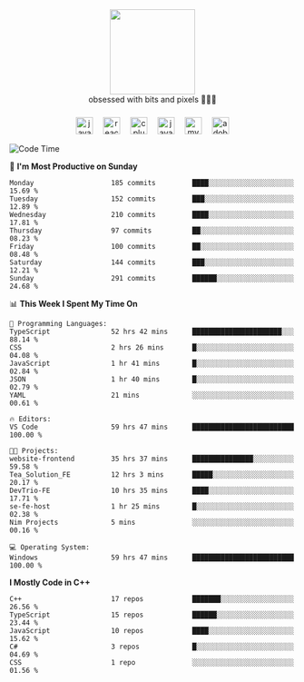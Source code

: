 


  <div align="center">
    
   <img src = "https://i.postimg.cc/W1R4TF4j/d6kpuve-c97567cf-518b-4b86-a271-5c89d88d22f7.gif"  width=150px height=150px />
 </div>

<div align="center">
  obsessed with bits and pixels 🧑‍💻🎨
</div>

  ###
<div align="center">
 <img src="https://cdn.jsdelivr.net/gh/devicons/devicon/icons/javascript/javascript-original.svg" height="30" alt="javascript logo"  />
  <img width="10" />
  <img src="https://cdn.jsdelivr.net/gh/devicons/devicon/icons/react/react-original.svg" height="30" alt="react logo"  />
  <img width="10" />
   <!--<img src="https://cdn.jsdelivr.net/gh/devicons/devicon/icons/nodejs/nodejs-original.svg" height="30" alt="nodejs logo"  />
  <img width="10" />
 <img src="https://cdn.jsdelivr.net/gh/devicons/devicon/icons/flutter/flutter-original.svg" height="30" alt="flutter logo"  />
 <img width="10" />-->
  <img src="https://cdn.jsdelivr.net/gh/devicons/devicon/icons/cplusplus/cplusplus-original.svg" height="30" alt="cpluplus logo"  />
  <img width="10" />
  <img src="https://cdn.jsdelivr.net/gh/devicons/devicon/icons/java/java-original.svg" height="30" alt="java logo"  />
  <img width="10" />
  <img src="https://skillicons.dev/icons?i=mysql" height="30" alt="mysql logo"  />
  <img width="10" />
  <img src="https://skillicons.dev/icons?i=pr" height="30" alt="adobepremierepro logo"  />
</div>

<!--START_SECTION:waka-->
![Code Time](http://img.shields.io/badge/Code%20Time-1%2C617%20hrs%205%20mins-blue)

📅 **I'm Most Productive on Sunday** 

```text
Monday                   185 commits         ████░░░░░░░░░░░░░░░░░░░░░   15.69 % 
Tuesday                  152 commits         ███░░░░░░░░░░░░░░░░░░░░░░   12.89 % 
Wednesday                210 commits         ████░░░░░░░░░░░░░░░░░░░░░   17.81 % 
Thursday                 97 commits          ██░░░░░░░░░░░░░░░░░░░░░░░   08.23 % 
Friday                   100 commits         ██░░░░░░░░░░░░░░░░░░░░░░░   08.48 % 
Saturday                 144 commits         ███░░░░░░░░░░░░░░░░░░░░░░   12.21 % 
Sunday                   291 commits         ██████░░░░░░░░░░░░░░░░░░░   24.68 % 
```


📊 **This Week I Spent My Time On** 

```text
💬 Programming Languages: 
TypeScript               52 hrs 42 mins      ██████████████████████░░░   88.14 % 
CSS                      2 hrs 26 mins       █░░░░░░░░░░░░░░░░░░░░░░░░   04.08 % 
JavaScript               1 hr 41 mins        █░░░░░░░░░░░░░░░░░░░░░░░░   02.84 % 
JSON                     1 hr 40 mins        █░░░░░░░░░░░░░░░░░░░░░░░░   02.79 % 
YAML                     21 mins             ░░░░░░░░░░░░░░░░░░░░░░░░░   00.61 % 

🔥 Editors: 
VS Code                  59 hrs 47 mins      █████████████████████████   100.00 % 

🐱‍💻 Projects: 
website-frontend         35 hrs 37 mins      ███████████████░░░░░░░░░░   59.58 % 
Tea_Solution_FE          12 hrs 3 mins       █████░░░░░░░░░░░░░░░░░░░░   20.17 % 
DevTrio-FE               10 hrs 35 mins      ████░░░░░░░░░░░░░░░░░░░░░   17.71 % 
se-fe-host               1 hr 25 mins        █░░░░░░░░░░░░░░░░░░░░░░░░   02.38 % 
Nim Projects             5 mins              ░░░░░░░░░░░░░░░░░░░░░░░░░   00.16 % 

💻 Operating System: 
Windows                  59 hrs 47 mins      █████████████████████████   100.00 % 
```

**I Mostly Code in C++** 

```text
C++                      17 repos            ███████░░░░░░░░░░░░░░░░░░   26.56 % 
TypeScript               15 repos            ██████░░░░░░░░░░░░░░░░░░░   23.44 % 
JavaScript               10 repos            ████░░░░░░░░░░░░░░░░░░░░░   15.62 % 
C#                       3 repos             █░░░░░░░░░░░░░░░░░░░░░░░░   04.69 % 
CSS                      1 repo              ░░░░░░░░░░░░░░░░░░░░░░░░░   01.56 % 
```




<!--END_SECTION:waka-->
